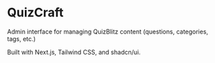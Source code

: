 # QuizCraft

Admin interface for managing QuizBlitz content (questions, categories, tags, etc.)

Built with Next.js, Tailwind CSS, and shadcn/ui.